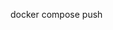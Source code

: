 docker compose push


<!--
Sorry, but the contents of this page are automatically generated from
Docker's source code. If you want to suggest a change to the text that appears
here, you'll need to find the string by searching this repo:
https://github.com/docker/compose
-->
